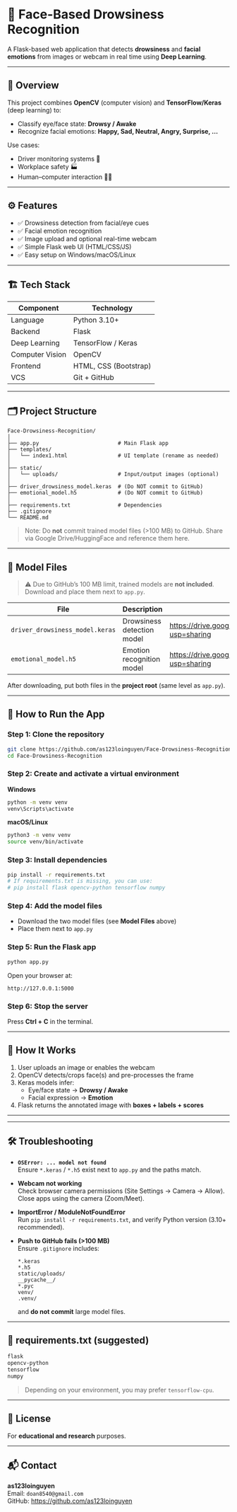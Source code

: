# 🧠 Face-Based Drowsiness Recognition

A Flask-based web application that detects **drowsiness** and **facial emotions** from images or webcam in real time using **Deep Learning**.

---

## 📸 Overview

This project combines **OpenCV** (computer vision) and **TensorFlow/Keras** (deep learning) to:
- Classify eye/face state: **Drowsy / Awake**
- Recognize facial emotions: **Happy, Sad, Neutral, Angry, Surprise, …**

Use cases:
- Driver monitoring systems 🚗  
- Workplace safety 🏭  
- Human–computer interaction 🧑‍💻

---

## ⚙️ Features

- ✅ Drowsiness detection from facial/eye cues  
- ✅ Facial emotion recognition  
- ✅ Image upload and optional real-time webcam  
- ✅ Simple Flask web UI (HTML/CSS/JS)  
- ✅ Easy setup on Windows/macOS/Linux

---

## 🏗️ Tech Stack

| Component | Technology |
|---|---|
| Language | Python 3.10+ |
| Backend | Flask |
| Deep Learning | TensorFlow / Keras |
| Computer Vision | OpenCV |
| Frontend | HTML, CSS (Bootstrap) |
| VCS | Git + GitHub |

---

## 🗂️ Project Structure
```
Face-Drowsiness-Recognition/
│
├── app.py                         # Main Flask app
├── templates/
│   └── index1.html                # UI template (rename as needed)
│
├── static/
│   └── uploads/                   # Input/output images (optional)
│
├── driver_drowsiness_model.keras  # (Do NOT commit to GitHub)
├── emotional_model.h5             # (Do NOT commit to GitHub)
│
├── requirements.txt               # Dependencies
├── .gitignore
└── README.md
```

> Note: Do **not** commit trained model files (>100 MB) to GitHub. Share via Google Drive/HuggingFace and reference them here.

---

## 🧠 Model Files

> ⚠️ Due to GitHub’s 100 MB limit, trained models are **not included**. Download and place them next to `app.py`.

| File | Description | Download Link |
|---|---|---|
| `driver_drowsiness_model.keras` | Drowsiness detection model | https://drive.google.com/file/d/1tPQBZZKzcxYON1p3z5SCcgvq1LUXMPMW/view?usp=sharing |
| `emotional_model.h5` | Emotion recognition model | https://drive.google.com/file/d/1Ob0sy18c9GsxzSwTtgoHk8X63H8LzC78/view?usp=sharing |

After downloading, put both files in the **project root** (same level as `app.py`).

---

## 🚀 How to Run the App

### Step 1: Clone the repository
```bash
git clone https://github.com/as123loinguyen/Face-Drowsiness-Recognition.git
cd Face-Drowsiness-Recognition
```

### Step 2: Create and activate a virtual environment

**Windows**
```bash
python -m venv venv
venv\Scripts\activate
```

**macOS/Linux**
```bash
python3 -m venv venv
source venv/bin/activate
```

### Step 3: Install dependencies
```bash
pip install -r requirements.txt
# If requirements.txt is missing, you can use:
# pip install flask opencv-python tensorflow numpy
```

### Step 4: Add the model files
- Download the two model files (see **Model Files** above)  
- Place them next to `app.py`

### Step 5: Run the Flask app
```bash
python app.py
```

Open your browser at:
```
http://127.0.0.1:5000
```

### Step 6: Stop the server
Press **Ctrl + C** in the terminal.

---

## 🧩 How It Works

1. User uploads an image or enables the webcam  
2. OpenCV detects/crops face(s) and pre-processes the frame  
3. Keras models infer:
   - Eye/face state → **Drowsy / Awake**  
   - Facial expression → **Emotion**  
4. Flask returns the annotated image with **boxes + labels + scores**

---



---

## 🛠️ Troubleshooting

- **`OSError: ... model not found`**  
  Ensure `*.keras` / `*.h5` exist next to `app.py` and the paths match.

- **Webcam not working**  
  Check browser camera permissions (Site Settings → Camera → Allow). Close apps using the camera (Zoom/Meet).

- **ImportError / ModuleNotFoundError**  
  Run `pip install -r requirements.txt`, and verify Python version (3.10+ recommended).

- **Push to GitHub fails (>100 MB)**  
  Ensure `.gitignore` includes:
  ```
  *.keras
  *.h5
  static/uploads/
  __pycache__/
  *.pyc
  venv/
  .venv/
  ```
  and **do not commit** large model files.

---

## 📄 requirements.txt (suggested)

```txt
flask
opencv-python
tensorflow
numpy
```

> Depending on your environment, you may prefer `tensorflow-cpu`.

---

## 🧾 License

For **educational and research** purposes.

---

## 📬 Contact

**as123loinguyen**  
Email: `doan8540@gmail.com`  
GitHub: https://github.com/as123loinguyen
